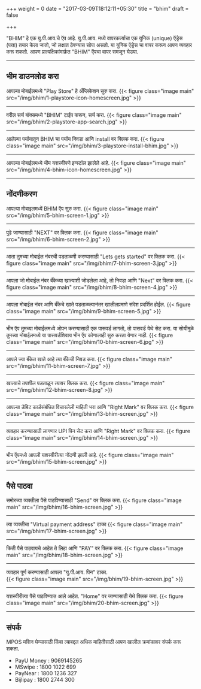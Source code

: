 ﻿+++
weight = 0
date = "2017-03-09T18:12:11+05:30"
title = "bhim"
draft = false

+++




"BHIM" हे एक यु.पी.आय.चे ऍप आहे. यु.पी.आय. मध्ये वापरकर्त्याचा एक युनिक (unique) ऍड्रेस (पत्ता) तयार केला जातो, जो लक्षात ठेवण्यास सोपा असतो. या युनिक ऍड्रेस चा वापर करून आपण व्यवहार करू शकतो. आपण प्रात्यक्षिकांमार्फ़त "BHIM" ऍपचा वापर समजून घेउया.



---
## भीम डाउनलोड करा 
आपल्या मोबाईलमध्ये "Play Store" हे अँप्लिकेशन सुरु करा.
{{< figure class="image main" src="/img/bhim/1-playstore-icon-homescreen.jpg" >}}

---
वरील सर्च बॉक्समध्ये "BHIM" टाईप करून, सर्च करा.
{{< figure class="image main" src="/img/bhim/2-playstore-app-search.jpg" >}}

---
आलेल्या पर्यायातून BHIM चा पर्याय निवडा आणि install वर क्लिक करा.
{{< figure class="image main" src="/img/bhim/3-playstore-install-bhim.jpg" >}}

---
आपल्या मोबाईलमध्ये भीम यशस्वीपणे इन्स्टॉल झालेले आहे.
{{< figure class="image main" src="/img/bhim/4-bhim-icon-homescreen.jpg" >}}

---
## नोंदणीकरण 

आपल्या मोबाइलमध्यें BHIM ऍप सुरु करा.
{{< figure class="image main" src="/img/bhim/5-bhim-screen-1.jpg" >}}

---
पुढे जाण्यासाठी "NEXT" वर क्लिक करा. 
{{< figure class="image main" src="/img/bhim/6-bhim-screen-2.jpg" >}}

---
आता तुमच्या मोबाईल नंबरची पडताळणी करण्यासाठी "Lets gets started" वर क्लिक करा. 
{{< figure class="image main" src="/img/bhim/7-bhim-screen-3.jpg" >}}

---
आपला जो मोबाईल नंबर बँकेच्या खात्याशी जोडलेला आहे, तो निवडा आणि "Next" वर क्लिक करा.
{{< figure class="image main" src="/img/bhim/8-bhim-screen-4.jpg" >}}

---
आपला मोबाईल नंबर आणि बँकेचे खाते पडताळल्यानंतर खालीलप्रमाणे संदेश प्रदर्शित होईल.
{{< figure class="image main" src="/img/bhim/9-bhim-screen-5.jpg" >}}

---
भीम ऍप तुमच्या मोबाईलमध्ये ओपन करण्यासाठी एक पासवर्ड लागतो, तो पासवर्ड येथे सेट करा. या सोयीमुळे तुमच्या मोबाईलमध्ये या पासवर्डशिवाय भीम ऍप कोणालाही सुरु करता येणार नाही.
{{< figure class="image main" src="/img/bhim/10-bhim-screen-6.jpg" >}}

---
आपले ज्या बँकेत खाते आहे त्या बँकेची निवड करा.
{{< figure class="image main" src="/img/bhim/11-bhim-screen-7.jpg" >}}

---
खात्याचे तपशील पडताळून त्यावर क्लिक करा.
{{< figure class="image main" src="/img/bhim/12-bhim-screen-8.jpg" >}}

---
आपल्या डेबिट कार्डसंबंधित विचारलेली माहिती भरा आणि "Right Mark" वर क्लिक करा. 
{{< figure class="image main" src="/img/bhim/13-bhim-screen.jpg" >}}

---
व्यवहार करण्यासाठी लागणार UPI पिन सेट करा आणि "Right Mark" वर क्लिक करा.
{{< figure class="image main" src="/img/bhim/14-bhim-screen.jpg" >}}

---
भीम ऍपमध्ये आपली यशस्वीरीत्या नोंदणी झाली आहे.
{{< figure class="image main" src="/img/bhim/15-bhim-screen.jpg" >}}

---
## पैसे पाठवा

समोरच्या व्यक्तीला पैसे पाठविण्यासाठी "Send" वर क्लिक करा.
{{< figure class="image main" src="/img/bhim/16-bhim-screen.jpg" >}}

---
त्या व्यक्तीचा "Virtual payment address" टाका
{{< figure class="image main" src="/img/bhim/17-bhim-screen.jpg" >}}

---
किती पैसे पाठवायचे आहेत ते लिहा आणि "PAY" वर क्लिक करा. 
{{< figure class="image main" src="/img/bhim/18-bhim-screen.jpg" >}}

---
व्यवहार पूर्ण करण्यासाठी आपला "यु.पी.आय. पिन" टाका.  
{{< figure class="image main" src="/img/bhim/19-bhim-screen.jpg" >}}

---
यशस्वीरीत्या पैसे पाठविण्यात आले आहेत. "Home" वर जाण्यासाठी येथे क्लिक करा. 
{{< figure class="image main" src="/img/bhim/20-bhim-screen.jpg" >}}

---
## संपर्क

MPOS मशिन घेण्यासाठी किंवा त्याबद्दल अधिक माहितीसाठी आपण खालील क्रमांकावर संपर्क करू शकता. 

- PayU Money : 9069145265
- MSwipe : 1800 1022 699
- PayNear : 1800 1236 327
- Bijlipay : 1800 2744 300